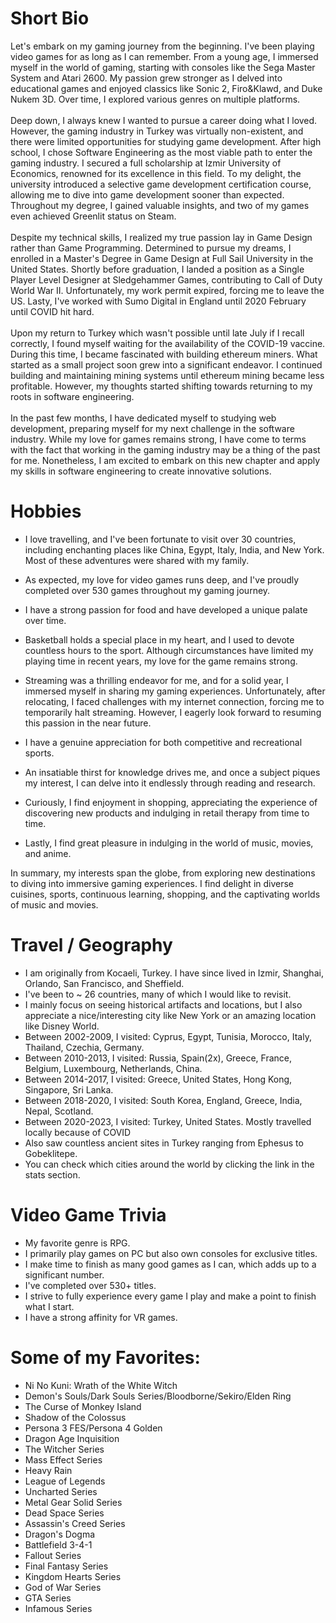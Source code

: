 
# Short Bio

Let's embark on my gaming journey from the beginning. I've been playing video games for as long as I can remember. From a young age, I immersed myself in the world of gaming, starting with consoles like the Sega Master System and Atari 2600. My passion grew stronger as I delved into educational games and enjoyed classics like Sonic 2, Firo&Klawd, and Duke Nukem 3D. Over time, I explored various genres on multiple platforms.
<br/><br/>
Deep down, I always knew I wanted to pursue a career doing what I loved. However, the gaming industry in Turkey was virtually non-existent, and there were limited opportunities for studying game development. After high school, I chose Software Engineering as the most viable path to enter the gaming industry. I secured a full scholarship at Izmir University of Economics, renowned for its excellence in this field. To my delight, the university introduced a selective game development certification course, allowing me to dive into game development sooner than expected. Throughout my degree, I gained valuable insights, and two of my games even achieved Greenlit status on Steam.
<br/><br/>
Despite my technical skills, I realized my true passion lay in Game Design rather than Game Programming. Determined to pursue my dreams, I enrolled in a Master's Degree in Game Design at Full Sail University in the United States. Shortly before graduation, I landed a position as a Single Player Level Designer at Sledgehammer Games, contributing to Call of Duty World War II. Unfortunately, my work permit expired, forcing me to leave the US. Lasty, I've worked with Sumo Digital in England until 2020 February until COVID hit hard.​
<br/><br/>
Upon my return to Turkey which wasn't possible until late July if I recall correctly, I found myself waiting for the availability of the COVID-19 vaccine. During this time, I became fascinated with building ethereum miners. What started as a small project soon grew into a significant endeavor. I continued building and maintaining mining systems until ethereum mining became less profitable. However, my thoughts started shifting towards returning to my roots in software engineering.
<br/><br/>
In the past few months, I have dedicated myself to studying web development, preparing myself for my next challenge in the software industry. While my love for games remains strong, I have come to terms with the fact that working in the gaming industry may be a thing of the past for me. Nonetheless, I am excited to embark on this new chapter and apply my skills in software engineering to create innovative solutions.

# Hobbies

- I love travelling, and I've been fortunate to visit over 30 countries, including enchanting places like China, Egypt, Italy, India, and New York. Most of these adventures were shared with my family.

- As expected, my love for video games runs deep, and I've proudly completed over 530 games throughout my gaming journey.

- I have a strong passion for food and have developed a unique palate over time.

- Basketball holds a special place in my heart, and I used to devote countless hours to the sport. Although circumstances have limited my playing time in recent years, my love for the game remains strong.

- Streaming was a thrilling endeavor for me, and for a solid year, I immersed myself in sharing my gaming experiences. Unfortunately, after relocating, I faced challenges with my internet connection, forcing me to temporarily halt streaming. However, I eagerly look forward to resuming this passion in the near future.

- I have a genuine appreciation for both competitive and recreational sports.

- An insatiable thirst for knowledge drives me, and once a subject piques my interest, I can delve into it endlessly through reading and research.

- Curiously, I find enjoyment in shopping, appreciating the experience of discovering new products and indulging in retail therapy from time to time.

- Lastly, I find great pleasure in indulging in the world of music, movies, and anime.

In summary, my interests span the globe, from exploring new destinations to diving into immersive gaming experiences. I find delight in diverse cuisines, sports, continuous learning, shopping, and the captivating worlds of music and movies.

# Travel / Geography

- I am originally from Kocaeli, Turkey. I have since lived in Izmir, Shanghai, Orlando, San Francisco, and Sheffield.
- I've been to ~ 26 countries, many of which I would like to revisit.
- I mainly focus on seeing historical artifacts and locations, but I also appreciate a nice/interesting city like New York or an amazing location like Disney World.
- Between 2002-2009, I visited: Cyprus, Egypt, Tunisia, Morocco, Italy, Thailand, Czechia, Germany.
- Between 2010-2013, I visited: Russia, Spain(2x), Greece, France, Belgium, Luxembourg, Netherlands, China.
- Between 2014-2017, I visited: Greece, United States, Hong Kong, Singapore, Sri Lanka.
- Between 2018-2020, I visited: South Korea, England, Greece, India, Nepal, Scotland.
- Between 2020-2023, I visited: Turkey, United States. Mostly travelled locally because of COVID
- Also saw countless ancient sites in Turkey ranging from Ephesus to Gobeklitepe.
- You can check which cities around the world by clicking the link in the stats section.

# Video Game Trivia

- My favorite genre is RPG.
- I primarily play games on PC but also own consoles for exclusive titles.
- I make time to finish as many good games as I can, which adds up to a significant number.
- I've completed over 530+ titles.
- I strive to fully experience every game I play and make a point to finish what I start.
- I have a strong affinity for VR games.


# Some of my Favorites:

- Ni No Kuni: Wrath of the White Witch
- Demon's Souls/Dark Souls Series/Bloodborne/Sekiro/Elden Ring
- The Curse of Monkey Island
- Shadow of the Colossus
- Persona 3 FES/Persona 4 Golden
- Dragon Age Inquisition
- The Witcher Series
- Mass Effect Series
- Heavy Rain
- League of Legends
- Uncharted Series
- Metal Gear Solid Series
- Dead Space Series
- Assassin's Creed Series
- Dragon's Dogma
- Battlefield 3-4-1
- Fallout Series
- Final Fantasy Series
- Kingdom Hearts Series
- God of War Series
- GTA Series
- Infamous Series
